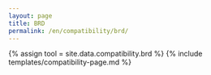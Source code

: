```yaml
---
layout: page
title: BRD
permalink: /en/compatibility/brd/
---
```

{% assign tool = site.data.compatibility.brd %}
{% include templates/compatibility-page.md %}
